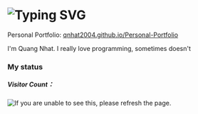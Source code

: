 <h1 align="left">
    <img src="https://readme-typing-svg.herokuapp.com?font=Pixelify+Sans&pause=1000&size=35&color=36BCF7FF&width=435&lines=Hi+There!+👋;I'm+Sunshine🌞!;AI+Engineer" alt="Typing SVG" /></a>
</h1>

Personal Portfolio: [qnhat2004.github.io/Personal-Portfolio](https://qnhat2004.github.io/Personal-Portfolio)

I'm Quang Nhat. I really love programming, sometimes doesn't    

### My status
<h5>Visitor Count：</h5>
<img src="https://moe-counter.glitch.me/get/@qnhat2004?theme=moebooru" alt="If you are unable to see this, please refresh the page.">





